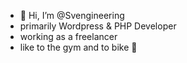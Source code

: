 - 👋 Hi, I’m @Svengineering
- primarily Wordpress & PHP Developer
- working as a freelancer
- like to the gym and to bike :bicyclist:



